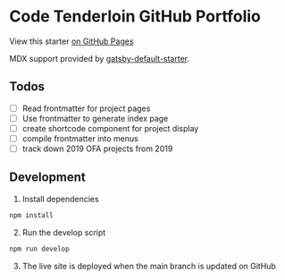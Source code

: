 # Code Tenderloin GitHub Portfolio

View this starter [on GitHub Pages](https://code-tenderloin.github.io/)

MDX support provided by
[gatsby-default-starter](https://github.com/gatsbyjs/gatsby-starter-default).

## Todos

- [ ] Read frontmatter for project pages
- [ ] Use frontmatter to generate index page
- [ ] create shortcode component for project display
- [ ] compile frontmatter into menus
- [ ] track down 2019 OFA projects from 2019

## Development

1. Install dependencies

```sh
npm install
```

2. Run the develop script

```sh
npm run develop
```

3. The live site is deployed when the main branch is updated on GitHub
